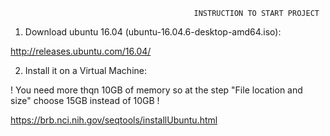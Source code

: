                                              INSTRUCTION TO START PROJECT

1. Download ubuntu 16.04 (ubuntu-16.04.6-desktop-amd64.iso):

  http://releases.ubuntu.com/16.04/
  
2. Install it on a Virtual Machine:

  ! You need more thqn 10GB of memory so at the step "File location and size" choose 15GB instead of 10GB !
  
  https://brb.nci.nih.gov/seqtools/installUbuntu.html
